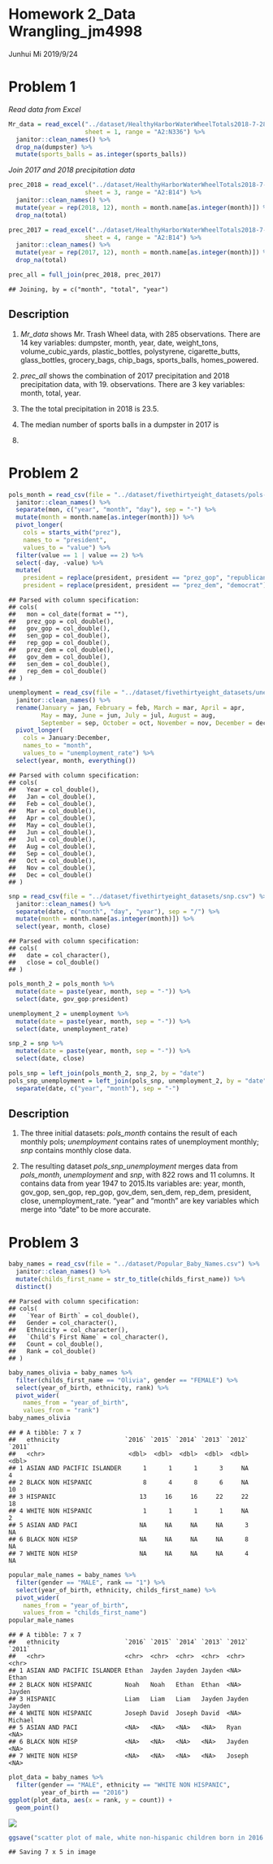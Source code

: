 Homework 2\_Data Wrangling\_jm4998
================
Junhui Mi
2019/9/24

# Problem 1

*Read data from
Excel*

``` r
Mr_data = read_excel("../dataset/HealthyHarborWaterWheelTotals2018-7-28.xlsx",
                     sheet = 1, range = "A2:N336") %>%
  janitor::clean_names() %>%
  drop_na(dumpster) %>%
  mutate(sports_balls = as.integer(sports_balls))
```

*Join 2017 and 2018 precipitation
data*

``` r
prec_2018 = read_excel("../dataset/HealthyHarborWaterWheelTotals2018-7-28.xlsx",
                     sheet = 3, range = "A2:B14") %>%
  janitor::clean_names() %>%
  mutate(year = rep(2018, 12), month = month.name[as.integer(month)]) %>%
  drop_na(total) 

prec_2017 = read_excel("../dataset/HealthyHarborWaterWheelTotals2018-7-28.xlsx",
                     sheet = 4, range = "A2:B14") %>%
  janitor::clean_names() %>%
  mutate(year = rep(2017, 12), month = month.name[as.integer(month)]) %>%
  drop_na(total)

prec_all = full_join(prec_2018, prec_2017)
```

    ## Joining, by = c("month", "total", "year")

## Description

1)  *Mr\_data* shows Mr. Trash Wheel data, with 285 observations. There
    are 14 key variables: dumpster, month, year, date, weight\_tons,
    volume\_cubic\_yards, plastic\_bottles, polystyrene,
    cigarette\_butts, glass\_bottles, grocery\_bags, chip\_bags,
    sports\_balls, homes\_powered.

2)  *prec\_all* shows the combination of 2017 precipitation and 2018
    precipitation data, with 19. observations. There are 3 key
    variables: month, total, year.

3)  The the total precipitation in 2018 is 23.5.

4)  The median number of sports balls in a dumpster in 2017 is
8.

# Problem 2

``` r
pols_month = read_csv(file = "../dataset/fivethirtyeight_datasets/pols-month.csv") %>%
  janitor::clean_names() %>%
  separate(mon, c("year", "month", "day"), sep = "-") %>%
  mutate(month = month.name[as.integer(month)]) %>%
  pivot_longer(
    cols = starts_with("prez"),
    names_to = "president",
    values_to = "value") %>% 
  filter(value == 1 | value == 2) %>% 
  select(-day, -value) %>%
  mutate(
    president = replace(president, president == "prez_gop", "republican"),
    president = replace(president, president == "prez_dem", "democrat"))
```

    ## Parsed with column specification:
    ## cols(
    ##   mon = col_date(format = ""),
    ##   prez_gop = col_double(),
    ##   gov_gop = col_double(),
    ##   sen_gop = col_double(),
    ##   rep_gop = col_double(),
    ##   prez_dem = col_double(),
    ##   gov_dem = col_double(),
    ##   sen_dem = col_double(),
    ##   rep_dem = col_double()
    ## )

``` r
unemployment = read_csv(file = "../dataset/fivethirtyeight_datasets/unemployment.csv") %>%
  janitor::clean_names() %>%
  rename(January = jan, February = feb, March = mar, April = apr,
         May = may, June = jun, July = jul, August = aug,
         September = sep, October = oct, November = nov, December = dec) %>%
  pivot_longer(
    cols = January:December,
    names_to = "month",
    values_to = "unemployment_rate") %>%
  select(year, month, everything())
```

    ## Parsed with column specification:
    ## cols(
    ##   Year = col_double(),
    ##   Jan = col_double(),
    ##   Feb = col_double(),
    ##   Mar = col_double(),
    ##   Apr = col_double(),
    ##   May = col_double(),
    ##   Jun = col_double(),
    ##   Jul = col_double(),
    ##   Aug = col_double(),
    ##   Sep = col_double(),
    ##   Oct = col_double(),
    ##   Nov = col_double(),
    ##   Dec = col_double()
    ## )

``` r
snp = read_csv(file = "../dataset/fivethirtyeight_datasets/snp.csv") %>%
  janitor::clean_names() %>%
  separate(date, c("month", "day", "year"), sep = "/") %>%
  mutate(month = month.name[as.integer(month)]) %>%
  select(year, month, close)
```

    ## Parsed with column specification:
    ## cols(
    ##   date = col_character(),
    ##   close = col_double()
    ## )

``` r
pols_month_2 = pols_month %>%
  mutate(date = paste(year, month, sep = "-")) %>%
  select(date, gov_gop:president)

unemployment_2 = unemployment %>%
  mutate(date = paste(year, month, sep = "-")) %>%
  select(date, unemployment_rate)

snp_2 = snp %>%
  mutate(date = paste(year, month, sep = "-")) %>%
  select(date, close)

pols_snp = left_join(pols_month_2, snp_2, by = "date")
pols_snp_unemployment = left_join(pols_snp, unemployment_2, by = "date") %>%
  separate(date, c("year", "month"), sep = "-")
```

## Description

1)  The three initial datasets: *pols\_month* contains the result of
    each monthly pols; *unemployment* contains rates of unemployment
    monthly; *snp* contains monthly close data.

2)  The resulting dataset *pols\_snp\_unemployment* merges data from
    *pols\_month*, *unemployment* and *snp*, with 822 rows and 11
    columns. It contains data from year 1947 to 2015.Its variables are:
    year, month, gov\_gop, sen\_gop, rep\_gop, gov\_dem, sen\_dem,
    rep\_dem, president, close, unemployment\_rate. “year” and “month”
    are key variables which merge into “date” to be more accurate.

# Problem 3

``` r
baby_names = read_csv(file = "../dataset/Popular_Baby_Names.csv") %>%
  janitor::clean_names() %>%
  mutate(childs_first_name = str_to_title(childs_first_name)) %>%
  distinct() 
```

    ## Parsed with column specification:
    ## cols(
    ##   `Year of Birth` = col_double(),
    ##   Gender = col_character(),
    ##   Ethnicity = col_character(),
    ##   `Child's First Name` = col_character(),
    ##   Count = col_double(),
    ##   Rank = col_double()
    ## )

``` r
baby_names_olivia = baby_names %>%
  filter(childs_first_name == "Olivia", gender == "FEMALE") %>%
  select(year_of_birth, ethnicity, rank) %>%
  pivot_wider(
    names_from = "year_of_birth",
    values_from = "rank")
baby_names_olivia
```

    ## # A tibble: 7 x 7
    ##   ethnicity                  `2016` `2015` `2014` `2013` `2012` `2011`
    ##   <chr>                       <dbl>  <dbl>  <dbl>  <dbl>  <dbl>  <dbl>
    ## 1 ASIAN AND PACIFIC ISLANDER      1      1      1      3     NA      4
    ## 2 BLACK NON HISPANIC              8      4      8      6     NA     10
    ## 3 HISPANIC                       13     16     16     22     22     18
    ## 4 WHITE NON HISPANIC              1      1      1      1     NA      2
    ## 5 ASIAN AND PACI                 NA     NA     NA     NA      3     NA
    ## 6 BLACK NON HISP                 NA     NA     NA     NA      8     NA
    ## 7 WHITE NON HISP                 NA     NA     NA     NA      4     NA

``` r
popular_male_names = baby_names %>%
  filter(gender == "MALE", rank == "1") %>%
  select(year_of_birth, ethnicity, childs_first_name) %>%
  pivot_wider(
    names_from = "year_of_birth",
    values_from = "childs_first_name")
popular_male_names
```

    ## # A tibble: 7 x 7
    ##   ethnicity                  `2016` `2015` `2014` `2013` `2012` `2011` 
    ##   <chr>                      <chr>  <chr>  <chr>  <chr>  <chr>  <chr>  
    ## 1 ASIAN AND PACIFIC ISLANDER Ethan  Jayden Jayden Jayden <NA>   Ethan  
    ## 2 BLACK NON HISPANIC         Noah   Noah   Ethan  Ethan  <NA>   Jayden 
    ## 3 HISPANIC                   Liam   Liam   Liam   Jayden Jayden Jayden 
    ## 4 WHITE NON HISPANIC         Joseph David  Joseph David  <NA>   Michael
    ## 5 ASIAN AND PACI             <NA>   <NA>   <NA>   <NA>   Ryan   <NA>   
    ## 6 BLACK NON HISP             <NA>   <NA>   <NA>   <NA>   Jayden <NA>   
    ## 7 WHITE NON HISP             <NA>   <NA>   <NA>   <NA>   Joseph <NA>

``` r
plot_data = baby_names %>%
  filter(gender == "MALE", ethnicity == "WHITE NON HISPANIC", 
         year_of_birth == "2016")
ggplot(plot_data, aes(x = rank, y = count)) + 
  geom_point()
```

![](p8105_hw2_jm4998_files/figure-gfm/create_plot-1.png)<!-- -->

``` r
ggsave("scatter plot of male, white non-hispanic children born in 2016.png")
```

    ## Saving 7 x 5 in image
